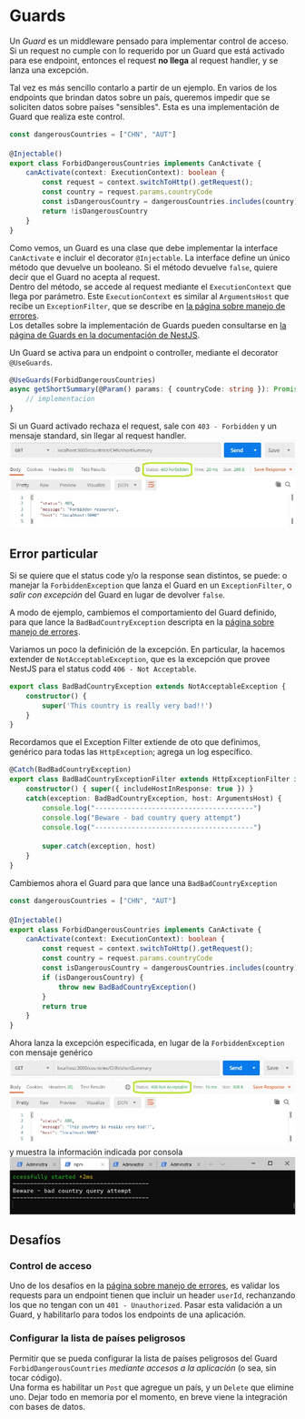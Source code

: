 # Guards

Un _Guard_ es un middleware pensado para implementar control de acceso. Si un request no cumple con lo requerido por un Guard que está activado para ese endpoint, entonces el request **no llega** al request handler, y se lanza una excepción.

Tal vez es más sencillo contarlo a partir de un ejemplo. En varios de los endpoints que brindan datos sobre un país, queremos impedir que se soliciten datos sobre países "sensibles".
Esta es una implementación de Guard que realiza este control.
``` typescript
const dangerousCountries = ["CHN", "AUT"]

@Injectable()
export class ForbidDangerousCountries implements CanActivate {
    canActivate(context: ExecutionContext): boolean {
        const request = context.switchToHttp().getRequest();
        const country = request.params.countryCode
        const isDangerousCountry = dangerousCountries.includes(country)
        return !isDangerousCountry
    }
}
``` 
Como vemos, un Guard es una clase que debe implementar la interface `CanActivate` e incluir el decorator `@Injectable`. La interface define un único método que devuelve un booleano. Si el método devuelve `false`, quiere decir que el Guard no acepta al request.  
Dentro del método, se accede al request mediante el `ExecutionContext` que llega por parámetro. Este `ExecutionContext` es similar al `ArgumentsHost` que recibe un `ExceptionFilter`, que se describe en [la página sobre manejo de errores](./manejo-de-errores.md).  
Los detalles sobre la implementación de Guards pueden consultarse en [la página de Guards en la documentación de NestJS](https://docs.nestjs.com/guards).

Un Guard se activa para un endpoint o controller, mediante el decorator `@UseGuards`.
``` typescript
@UseGuards(ForbidDangerousCountries)
async getShortSummary(@Param() params: { countryCode: string }): Promise<CountryShortSummary> {
    // implementacion
}
```

Si un Guard activado rechaza el request, sale con `403 - Forbidden` y un mensaje standard, sin llegar al request handler.
![error con guard que devuelve false](./images/guard-standard-error.jpg)

## Error particular

Si se quiere que el status code y/o la response sean distintos, se puede: o manejar la `ForbiddenException` que lanza el Guard en un `ExceptionFilter`, o _salir con excepción_ del Guard en lugar de devolver `false`.

A modo de ejemplo, cambiemos el comportamiento del Guard definido, para que lance la `BadBadCountryException` descripta en la [página sobre manejo de errores](./manejo-de-errores.md).

Variamos un poco la definición de la excepción. En particular, la hacemos extender de `NotAcceptableException`, que es la excepción que provee NestJS para el status codd `406 - Not Acceptable`.
``` typescript
export class BadBadCountryException extends NotAcceptableException {
    constructor() {
        super('This country is really very bad!!')
    }
}
```

Recordamos que el Exception Filter extiende de oto que definimos, genérico para todas las `HttpException`; agrega un log específico.
``` typescript
@Catch(BadBadCountryException)
export class BadBadCountryExceptionFilter extends HttpExceptionFilter implements ExceptionFilter<BadBadCountryException> {
    constructor() { super({ includeHostInResponse: true }) }
    catch(exception: BadBadCountryException, host: ArgumentsHost) {
        console.log("---------------------------------------")
        console.log("Beware - bad country query attempt")
        console.log("---------------------------------------")

        super.catch(exception, host)
    }
}
```

Cambiemos ahora el Guard para que lance una `BadBadCountryException`
``` typescript
const dangerousCountries = ["CHN", "AUT"]

@Injectable()
export class ForbidDangerousCountries implements CanActivate {
    canActivate(context: ExecutionContext): boolean {
        const request = context.switchToHttp().getRequest();
        const country = request.params.countryCode
        const isDangerousCountry = dangerousCountries.includes(country)
        if (isDangerousCountry) {
            throw new BadBadCountryException()
        }
        return true
    }
}
``` 

Ahora lanza la excepción especificada, en lugar de la `ForbiddenException` con mensaje genérico
![error con guard que que lanza excepción específica](./images/guard-custom-error.jpg)
y muestra la información indicada por consola
![consola con guard que que lanza excepción específica](./images/guard-custom-error-console.jpg)


## Desafíos

### Control de acceso
Uno de los desafíos en la [página sobre manejo de errores](./manejo-de-errores.md), es validar los requests para un endpoint tienen que incluir un header `userId`, rechanzando los que no tengan con un `401 - Unauthorized`. Pasar esta validación a un Guard, y habilitarlo para todos los endpoints de una aplicación.

### Configurar la lista de países peligrosos
Permitir que se pueda configurar la lista de países peligrosos del Guard `ForbidDangerousCountries` _mediante accesos a la aplicación_ (o sea, sin tocar código).  
Una forma es habilitar un `Post` que agregue un país, y un `Delete` que elimine uno. Dejar todo en memoria por el momento, en breve viene la integración con bases de datos.




